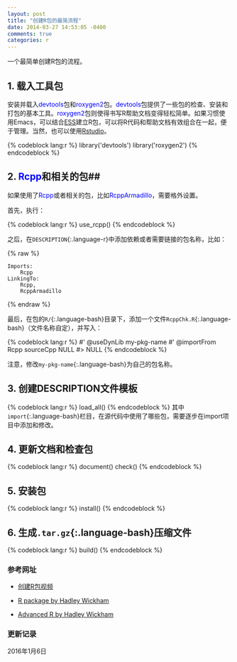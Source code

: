 ```yaml
---
layout: post
title: "创建R包的最简流程"
date: 2014-03-27 14:53:05 -0400
comments: true
categories: r
---
```


一个最简单创建R包的流程。

## 1. 载入工具包 ##

安装并载入<span style="color: blue">devtools</span>包和<span style="color: blue">roxygen2</span>包。<span style="color: blue">devtools</span>包提供了一些包的检查、安装和打包的基本工具。<span style="color: blue">roxygen2</span>包则使得书写R帮助文档变得轻松简单。如果习惯使用Emacs，可以结合[ESS](http://ess.r-project.org/)建立R包，可以将R代码和帮助文档有效组合在一起，便于管理。当然，也可以使用[Rstudio](http://www.rstudio.com/)。

{% codeblock lang:r %}
library('devtools')
library('roxygen2')
{% endcodeblock %}

<!--more-->

## 2. <span style="color: blue">Rcpp</span>和相关的包##

如果使用了<span style="color: blue">Rcpp</span>或者相关的包，比如<span style="color: blue">RcppArmadillo</span>，需要格外设置。

首先，执行：

{% codeblock lang:r %}
use_rcpp()
{% endcodeblock %}

之后，在`DESCRIPTION`{:.language-r}中添加依赖或者需要链接的包名称，比如：

{% raw %}
```
Imports: 
    Rcpp
LinkingTo: 
    Rcpp,
    RcppArmadillo
```
{% endraw %}

最后，在包的`R/`{:.language-bash}目录下，添加一个文件`RcppChk.R`{:.language-bash}（文件名称自定），并写入：

{% codeblock lang:r %}
#' @useDynLib my-pkg-name
#' @importFrom Rcpp sourceCpp
NULL
#> NULL 
{% endcodeblock %}

注意，修改`my-pkg-name`{:.language-bash}为自己的包名称。

## 3. 创建DESCRIPTION文件模板 ##

{% codeblock lang:r %}
load_all()
{% endcodeblock %}
其中`import`{:.language-bash}栏目，在源代码中使用了哪些包，需要逐步在import项目中添加和修改。


## 4. 更新文档和检查包 ##

{% codeblock lang:r %}
document()
check()
{% endcodeblock %}

## 5. 安装包 ##

{% codeblock lang:r %}
install()
{% endcodeblock %}

## 6. 生成`.tar.gz`{:.language-bash}压缩文件 ##

{% codeblock lang:r %}
build()
{% endcodeblock %}


### <a id="Ref">参考网址</a> ###

* [创建R包视频](https://www.youtube.com/watch?v=9PyQlbAEujY)

* [R package by Hadley Wickham](http://r-pkgs.had.co.nz/src.html) 

* [Advanced R by Hadley Wickham](http://adv-r.had.co.nz/Rcpp.html) 

### 更新记录 ###

2016年1月6日
